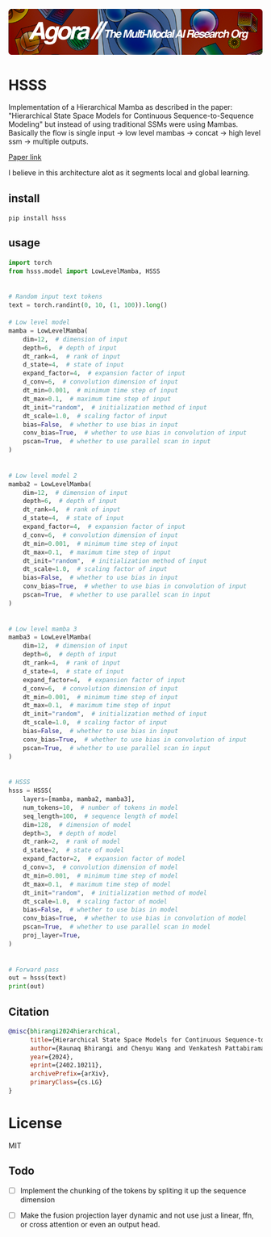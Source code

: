 [![Multi-Modality](agorabanner.png)](https://discord.gg/qUtxnK2NMf)

# HSSS
Implementation of a Hierarchical Mamba as described in the paper: "Hierarchical State Space Models for Continuous Sequence-to-Sequence Modeling" but instead of using traditional SSMs were using Mambas. Basically the flow is single input -> low level mambas -> concat -> high level ssm -> multiple outputs. 


[Paper link](https://arxiv.org/pdf/2402.10211.pdf)


I believe in this architecture alot as it segments local and global learning. 


## install
`pip install hsss`

##  usage
```python
import torch
from hsss.model import LowLevelMamba, HSSS


# Random input text tokens
text = torch.randint(0, 10, (1, 100)).long()

# Low level model
mamba = LowLevelMamba(
    dim=12,  # dimension of input
    depth=6,  # depth of input
    dt_rank=4,  # rank of input
    d_state=4,  # state of input
    expand_factor=4,  # expansion factor of input
    d_conv=6,  # convolution dimension of input
    dt_min=0.001,  # minimum time step of input
    dt_max=0.1,  # maximum time step of input
    dt_init="random",  # initialization method of input
    dt_scale=1.0,  # scaling factor of input
    bias=False,  # whether to use bias in input
    conv_bias=True,  # whether to use bias in convolution of input
    pscan=True,  # whether to use parallel scan in input
)


# Low level model 2
mamba2 = LowLevelMamba(
    dim=12,  # dimension of input
    depth=6,  # depth of input
    dt_rank=4,  # rank of input
    d_state=4,  # state of input
    expand_factor=4,  # expansion factor of input
    d_conv=6,  # convolution dimension of input
    dt_min=0.001,  # minimum time step of input
    dt_max=0.1,  # maximum time step of input
    dt_init="random",  # initialization method of input
    dt_scale=1.0,  # scaling factor of input
    bias=False,  # whether to use bias in input
    conv_bias=True,  # whether to use bias in convolution of input
    pscan=True,  # whether to use parallel scan in input
)


# Low level mamba 3
mamba3 = LowLevelMamba(
    dim=12,  # dimension of input
    depth=6,  # depth of input
    dt_rank=4,  # rank of input
    d_state=4,  # state of input
    expand_factor=4,  # expansion factor of input
    d_conv=6,  # convolution dimension of input
    dt_min=0.001,  # minimum time step of input
    dt_max=0.1,  # maximum time step of input
    dt_init="random",  # initialization method of input
    dt_scale=1.0,  # scaling factor of input
    bias=False,  # whether to use bias in input
    conv_bias=True,  # whether to use bias in convolution of input
    pscan=True,  # whether to use parallel scan in input
)


# HSSS
hsss = HSSS(
    layers=[mamba, mamba2, mamba3],
    num_tokens=10,  # number of tokens in model
    seq_length=100,  # sequence length of model
    dim=128,  # dimension of model
    depth=3,  # depth of model
    dt_rank=2,  # rank of model
    d_state=2,  # state of model
    expand_factor=2,  # expansion factor of model
    d_conv=3,  # convolution dimension of model
    dt_min=0.001,  # minimum time step of model
    dt_max=0.1,  # maximum time step of model
    dt_init="random",  # initialization method of model
    dt_scale=1.0,  # scaling factor of model
    bias=False,  # whether to use bias in model
    conv_bias=True,  # whether to use bias in convolution of model
    pscan=True,  # whether to use parallel scan in model
    proj_layer=True,
)


# Forward pass
out = hsss(text)
print(out)


```
## Citation
```bibtex
@misc{bhirangi2024hierarchical,
      title={Hierarchical State Space Models for Continuous Sequence-to-Sequence Modeling}, 
      author={Raunaq Bhirangi and Chenyu Wang and Venkatesh Pattabiraman and Carmel Majidi and Abhinav Gupta and Tess Hellebrekers and Lerrel Pinto},
      year={2024},
      eprint={2402.10211},
      archivePrefix={arXiv},
      primaryClass={cs.LG}
}
```


# License
MIT


## Todo 

- [ ] Implement the chunking of the tokens by spliting it up the sequence dimension

- [ ] Make the fusion projection layer dynamic and not use just a linear, ffn, or cross attention or even an output head.
